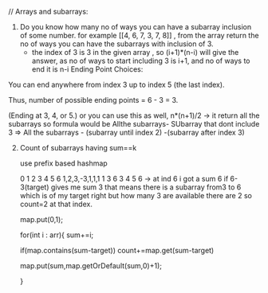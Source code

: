 // Arrays and subarrays:

1. Do you know how many no of ways you can have a subarray inclusion of some number.
   for example [[4, 6, 7, 3, 7, 8]] , from the array return the no of ways you can have the subarrays with inclusion of 3.
   - the index of 3 is 3 in the given array , so (i+1)*(n-i) will give the answer, as no of ways to start including 3 is i+1, and no of ways to end it is n-i
   Ending Point Choices:

You can end anywhere from index 3 up to index 5 (the last index).

Thus, number of possible ending points = 6 - 3 = 3.

(Ending at 3, 4, or 5.)
or you can use this as well, n*(n+1)/2 -> it return all the subarrays so 
formula would be Allthe subarrays- SUbarray that dont include 3
     => All the subarrays - (subarray until index 2) -(subarray after index 3)



2. Count of subarrays having sum==k
   
   use prefix based hashmap

   0 1 2 3 4 5 6
   1,2,3,-3,1,1,1 
   1 3 6 3 4 5 6   -> at ind 6 i got a sum 6 if 6-3(target) gives me sum 3 that means there is a subarray from3 to 6 which is of my target right but how many 3 are available there are 2 so count=2 at that index.

   map.put(0,1);

   for(int i : arr){
    sum+=i;
    
    if(map.contains(sum-target))
         count+=map.get(sum-target)

    map.put(sum,map.getOrDefault(sum,0)+1);

   }
